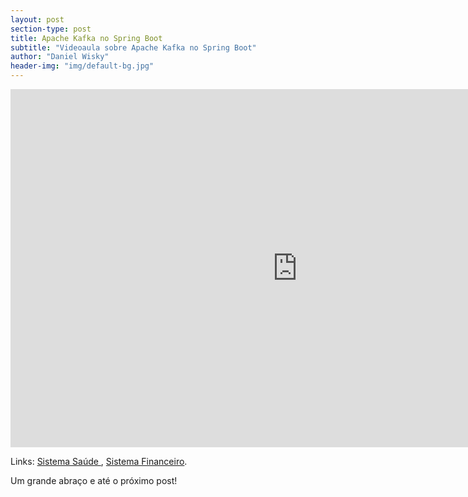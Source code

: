 ```yaml
---
layout: post
section-type: post
title: Apache Kafka no Spring Boot
subtitle: "Videoaula sobre Apache Kafka no Spring Boot"
author: "Daniel Wisky"
header-img: "img/default-bg.jpg"
---
```


<iframe width="917" height="573" src="https://www.youtube.com/embed/tkj0Qpm4OgI" frameborder="0" allow="accelerometer; autoplay; encrypted-media; gyroscope; picture-in-picture" allowfullscreen></iframe>

Links:
<a href="https://github.com/danielwisky/sistema-saude" target="\_blank">Sistema Saúde
</a>,
<a href="https://github.com/danielwisky/sistema-financeiro" target="\_blank">Sistema Financeiro</a>.

Um grande abraço e até o próximo post!
